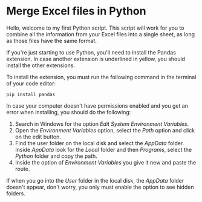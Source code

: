 # Merge Excel files in Python

Hello, welcome to my first Python script. This script will work for you to combine all the information from your Excel files into a single sheet, as long as those files have the same format.

If you're just starting to use Python, you'll need to install the Pandas extension. In case another extension is underlined in yellow, you should install the other extensions.

To install the extension, you must run the following command in the terminal of your code editor:

`pip install pandas`

In case your computer doesn't have permissions enabled and you get an error when installing, you should do the following:

1. Search in Windows for the option _Edit System Environment Variables_.
2. Open the _Environment Variables_ option, select the _Path_ option and click on the edit button.
3. Find the user folder on the local disk and select the _AppData_ folder. Inside _AppData_ look for the _Local_ folder and then _Programs_, select the _Python_ folder and copy the path.
4. Inside the option of _Environment Variables_ you give it new and paste the route.

If when you go into the _User_ folder in the local disk, the _AppData_ folder doesn't appear, don't worry, you only must enable the option to see hidden folders.
